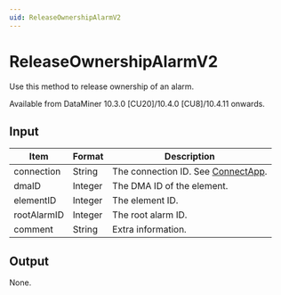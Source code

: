 ```yaml
---
uid: ReleaseOwnershipAlarmV2
---
```


# ReleaseOwnershipAlarmV2

Use this method to release ownership of an alarm.

Available from DataMiner 10.3.0 [CU20]/10.4.0 [CU8]/10.4.11 onwards.<!-- RN 40240 -->

## Input

| Item        | Format  | Description |
|-------------|---------|-------------|
| connection  | String  | The connection ID. See [ConnectApp](xref:ConnectApp). |
| dmaID       | Integer | The DMA ID of the element. |
| elementID   | Integer | The element ID. |
| rootAlarmID | Integer | The root alarm ID. |
| comment     | String  | Extra information. |

## Output

None.
